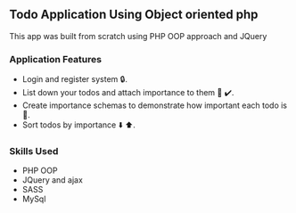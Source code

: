 ## Todo Application Using Object oriented php
This app was built from scratch using PHP OOP approach and JQuery

### Application Features
* Login and register system :lock:.
* List down your todos and attach importance to them :pencil: :heavy_check_mark:.
* Create importance schemas to demonstrate how important each todo is :rainbow:.
* Sort todos by importance :arrow_down: :arrow_up:.

### Skills Used
* PHP OOP
* JQuery and ajax
* SASS
* MySql

